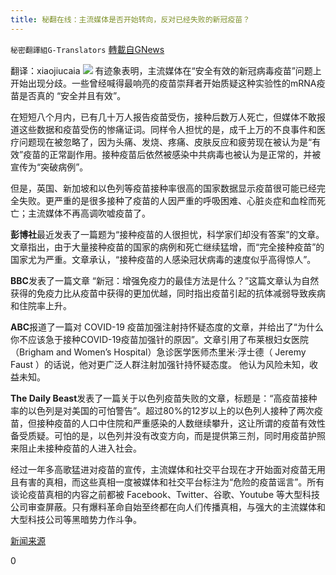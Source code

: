 ```yaml
---
title: 秘翻在线：主流媒体是否开始转向，反对已经失败的新冠疫苗？
---
```

`秘密翻譯組G-Translators` [轉載自GNews](https://gnews.org/zh-hans/1543609/)

翻译：xiaojiucaia
![](https://assets.gnews.org/wp-content/uploads/2021/09/Screenshot-2021-09-20-114433.jpg)
有迹象表明，主流媒体在“安全有效的新冠病毒疫苗”问题上开始出现分歧。一些曾经喊得最响亮的疫苗崇拜者开始质疑这种实验性的mRNA疫苗是否真的 “安全并且有效”。

在短短八个月内，已有几十万人报告疫苗受伤，接种后数万人死亡，但媒体不敢报道这些数据和疫苗受伤的惨痛证词。同样令人担忧的是，成千上万的不良事件和医疗问题现在被忽略了，因为头痛、发烧、疼痛、皮肤反应和疲劳现在被认为是“有效”疫苗的正常副作用。接种疫苗后依然被感染中共病毒也被认为是正常的，并被宣传为“突破病例”。

但是，英国、新加坡和以色列等疫苗接种率很高的国家数据显示疫苗很可能已经完全失败。更严重的是很多接种了疫苗的人因严重的呼吸困难、心脏炎症和血栓而死亡；主流媒体不再高调吹嘘疫苗了。

**彭博社**最近发表了一篇题为“接种疫苗的人很担忧，科学家们却没有答案”的文章。文章指出，由于大量接种疫苗的国家的病例和死亡继续猛增，而“完全接种疫苗”的国家尤为严重。文章承认，“接种疫苗的人感染冠状病毒的速度似乎高得惊人”。

**BBC**发表了一篇文章 “新冠：增强免疫力的最佳方法是什么？”这篇文章认为自然获得的免疫力比从疫苗中获得的更加优越，同时指出疫苗引起的抗体减弱导致疾病和住院率上升。

**ABC**报道了一篇对 COVID-19 疫苗加强注射持怀疑态度的文章，并给出了“为什么你不应该急于接种COVID-19疫苗加强针的原因”。文章引用了布莱根妇女医院（Brigham and Women’s Hospital）急诊医学医师杰里米·浮士德（ Jeremy Faust ）的话说，他对更广泛人群注射加强针持怀疑态度。 他认为风险未知，收益未知。

**The Daily Beast**发表了一篇关于以色列疫苗失败的文章，标题是：“高疫苗接种率的以色列是对美国的可怕警告”。超过80%的12岁以上的以色列人接种了两次疫苗，但接种疫苗的人口中住院和严重感染的人数继续攀升，这让所谓的疫苗有效性备受质疑。可怕的是，以色列并没有改变方向，而是提供第三剂，同时用疫苗护照来阻止未接种疫苗的人进入社会。

经过一年多高歌猛进对疫苗的宣传，主流媒体和社交平台现在才开始面对疫苗无用且有害的真相，而这些真相一度被媒体和社交平台标注为“危险的疫苗谣言”。所有谈论疫苗真相的内容之前都被 Facebook、Twitter、谷歌、Youtube 等大型科技公司审查屏蔽。只有爆料革命自始至终都在向人们传播真相，与强大的主流媒体和大型科技公司等黑暗势力作斗争。

[新闻来源](https://www.vaccines.news/2021-08-30-is-mainstream-media-turning-against-failed-covid-vaccines.html#)

0
